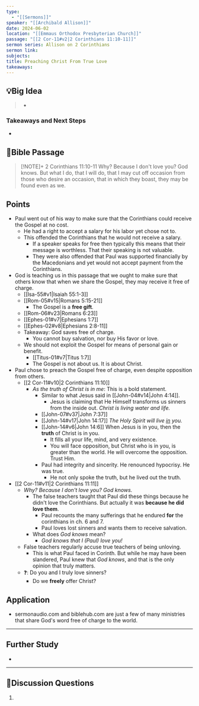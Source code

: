 ```yaml
---
type:
  - "[[Sermons]]"
speaker: "[[Archibald Allison]]"
date: 2024-06-02
location: "[[Emmaus Orthodox Presbyterian Church]]"
passage: "[[2 Cor-11#v2|2 Corinthians 11:10-11]]"
sermon series: Allison on 2 Corinthians
sermon link: 
subjects: 
title: Preaching Christ From True Love
takeaways:
---
```



## 💡Big Idea
>- 

### Takeaways and Next Steps
- 


## 📖Bible Passage
>[!NOTE]+ 2 Corinthians 11:10-11
>Why? Because I don't love you? God knows. 
>But what I do, that I will do, that I may cut off occasion from those who desire an occasion, that in which they boast, they may be found even as we. 

## Points

- Paul went out of his way to make sure that the Corinthians could receive the Gospel at no cost. 
	- He had a right to accept a salary for his labor yet chose not to. 
	- This offended the Corinthians that he would not receive a salary. 
		- If a speaker speaks for free then typically this means that their message is worthless. That their speaking is not valuable. 
		- They were also offended that Paul was supported financially by the Macedonians and yet would not accept payment from the Corinthians. 
- God is teaching us in this passage that we ought to make sure that others know that when we share the Gospel, they may receive it free of charge. 
	- [[Isa-55#v1|Isaiah 55:1-3]] 
	- [[Rom-05#v15|Romans 5:15-21]] 
		- The Gospel is a **free gift**. 
	- [[Rom-06#v23|Romans 6:23]] 
	- [[Ephes-01#v7|Ephesians 1:7]] 
	- [[Ephes-02#v8|Ephesians 2:8-11]] 
	- Takeaway: God saves free of charge. 
		- You cannot buy salvation, nor buy His favor or love.
	- We should not exploit the Gospel for means of personal gain or benefit. 
		- [[Titus-01#v7|Titus 1:7]]
		- The Gospel is not about us. It is about Christ. 
- Paul chose to preach the Gospel free of charge, even despite opposition from others. 
	- [[2 Cor-11#v10|2 Corinthians 11:10]]
		- *As the truth of Christ is in me*: This is a bold statement. 
			- Similar to what Jesus said in [[John-04#v14|John 4:14]]. 
				- Jesus is claiming that He Himself transforms us sinners from the inside out. *Christ is living water and life.*
			- [[John-07#v37|John 7:37]] 
			- [[John-14#v17|John 14:17]] *The Holy Spirit will live <u>in</u> you.*
			- [[John-14#v6|John 14:6]] When Jesus is in you, then the **truth** of Christ is in you. 
				- It fills all your life, mind, and very existence. 
				- You will face opposition, but Christ who is in you, is greater than the world. He will overcome the opposition. Trust Him. 
			- Paul had integrity and sincerity. He renounced hypocrisy. He was true. 
				- He not only spoke the truth, but he lived out the truth. 
- [[2 Cor-11#v11|2 Corinthians 11:11]]
	- *Why? Because I don't love you? God knows.*
		- The false teachers taught that Paul did these things because he didn't love the Corinthians. But actually it was **because he did love them**. 
			- Paul recounts the many sufferings that he endured **for** the corinthians in ch. 6 and 7. 
			- Paul loves lost sinners and wants them to receive salvation. 
		- What does *God knows* mean? 
			- *God knows that I (Paul) love you!*
	- False teachers regularly accuse true teachers of being unloving. 
		- This is what Paul faced in Corinth. But while he may have been slandered, Paul knew that *God knows*, and that is the only opinion that truly matters. 
	- ❓: Do you and I truly love sinners? 
		- Do we **freely** offer Christ? 

## Application
- sermonaudio.com and biblehub.com are just a few of many ministries that share God's word free of charge to the world. 

---
## Further Study
- 

---
## 💬Discussion Questions

1. 